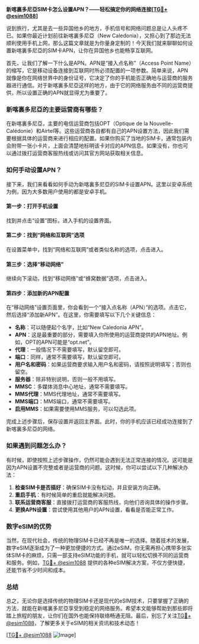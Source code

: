 **新喀裏多尼亞SIM卡怎么设置APN？——轻松搞定你的网络连接[[TG💪+ @esim1088](https://t.me/s/esim1088)]**

说到旅行，尤其是去一些异国他乡的地方，手机信号和网络问题总是让人头疼不已。如果你最近计划前往新喀裏多尼亞（New Caledonia），又担心到了那边无法顺利使用手机上网，那么这篇文章就是为你量身定制的！今天我们就来聊聊如何设置新喀裏多尼亞的SIM卡APN，让你在异国他乡也能畅享互联网。

首先，让我们了解一下什么是APN。APN是“接入点名称”（Access Point Name）的缩写，它是移动设备连接到互联网时所必须配置的一项参数。简单来说，APN就像是你在网络世界中的身份证号，它决定了你的手机能否正确地与运营商的服务器进行通信。对于新喀裏多尼亞这样的地方，由于它的网络服务由不同的运营商提供，所以设置正确的APN就显得尤为重要了。

### 新喀裏多尼亞的主要运营商有哪些？

在新喀裏多尼亞，主要的电信运营商包括OPT（Optique de la Nouvelle-Calédonie）和Airtel等。这些运营商各自都有自己的APN设置方法，因此我们需要根据具体的运营商来进行相应的配置。如果你购买了当地的SIM卡，通常包装内会附带一张小卡片，上面会清楚地标明该卡对应的APN信息。如果没有，你也可以通过拨打运营商客服热线或访问其官方网站获取相关信息。

### 如何手动设置APN？

接下来，我们来看看如何手动为新喀裏多尼亞的SIM卡设置APN。这里以安卓系统为例，因为大多数用户使用的都是安卓手机。

#### 第一步：打开手机设置
找到并点击“设置”图标，进入手机的设置界面。

#### 第二步：找到“网络和互联网”选项
在设置菜单中，找到“网络和互联网”或者类似名称的选项，点击进入。

#### 第三步：选择“移动网络”
继续向下滚动，找到“移动网络”或“蜂窝数据”选项，点击进入。

#### 第四步：添加新的APN配置
在“移动网络”设置页面里，你会看到一个“接入点名称（APN）”的选项。点击它，然后选择“添加新APN”。在这里，你需要填写以下几个关键信息：

- **名称**：可以随便起个名字，比如“New Caledonia APN”。
- **APN**：这是最重要的部分，需要填入你所使用的运营商提供的APN地址。例如，OPT的APN可能是“opt.net”。
- **代理**：一般情况下不需要填写，默认留空即可。
- **端口**：同样，通常不需要填写，默认留空即可。
- **用户名和密码**：如果运营商要求输入用户名和密码，请按照说明填写；否则也留空。
- **服务器**：除非特别说明，否则一般不用填写。
- **MMSC**：多媒体消息中心地址，通常不需要填写。
- **MMS代理**：MMS代理地址，通常不需要填写。
- **MMS端口**：MMS端口，通常不需要填写。
- **启用MMS**：如果需要使用MMS服务，可以勾选此项。

完成上述步骤后，保存设置并返回主界面。此时，你的手机应该已经成功连接到了新喀裏多尼亞的网络。

### 如果遇到问题怎么办？

有时候，即使按照上述步骤操作，仍然可能会遇到无法正常连接的情况。这可能是因为APN设置不完整或者是运营商的问题。这时候，你可以尝试以下几种解决办法：

1. **检查SIM卡是否插好**：确保SIM卡没有松动，并且安装方向正确。
2. **重启手机**：有时候简单的重启就能解决问题。
3. **联系运营商客服**：直接拨打运营商的客服热线，向他们咨询具体的操作步骤。
4. **更换APN设置**：尝试使用其他用户的APN设置，看看是否能正常工作。

### 数字eSIM的优势

当然，在现代社会，传统的物理SIM卡已经不再是唯一的选择。随着技术的发展，数字eSIM逐渐成为了一种更加便捷的方式。通过eSIM，你无需再担心携带多张实体SIM卡的麻烦，只需一部支持eSIM功能的手机，就可以轻松切换不同的运营商和服务。例如，[TG💪+ @esim1088](https://t.me/s/esim1088) 提供的各种eSIM解决方案，不仅方便快捷，还能节省不少时间和成本。

### 总结

总之，无论你是选择传统的物理SIM卡还是现代的eSIM技术，只要掌握了正确的方法，就能在新喀裏多尼亞享受到稳定的网络服务。希望本文能够帮助到那些即将踏上旅程的朋友，让你们在国外也能保持联络畅通无阻。最后，别忘了关注[TG💪+ @esim1088](https://t.me/s/esim1088)，了解更多关于eSIM的相关资讯和技术动态！

[[TG💪+ @esim1088](https://t.me/s/esim1088) ![Image](https://i.postimg.cc/4NQfJmqS/Snipaste-2025-05-13-00-14-12.png)]